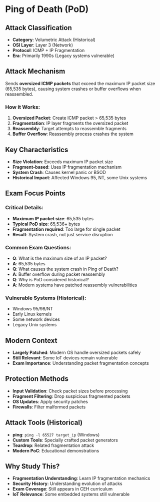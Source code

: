 # Ping of Death (PoD)

## Attack Classification
- **Category**: Volumetric Attack (Historical)
- **OSI Layer**: Layer 3 (Network)
- **Protocol**: ICMP + IP Fragmentation
- **Era**: Primarily 1990s (Legacy systems vulnerable)

## Attack Mechanism
Sends **oversized ICMP packets** that exceed the maximum IP packet size (65,535 bytes), causing system crashes or buffer overflows when reassembled.

### How it Works:
1. **Oversized Packet**: Create ICMP packet > 65,535 bytes
2. **Fragmentation**: IP layer fragments the oversized packet
3. **Reassembly**: Target attempts to reassemble fragments
4. **Buffer Overflow**: Reassembly process crashes the system

## Key Characteristics
- **Size Violation**: Exceeds maximum IP packet size
- **Fragment-based**: Uses IP fragmentation mechanism
- **System Crash**: Causes kernel panic or BSOD
- **Historical Impact**: Affected Windows 95, NT, some Unix systems

## Exam Focus Points

### Critical Details:
- **Maximum IP packet size**: 65,535 bytes
- **Typical PoD size**: 65,536+ bytes
- **Fragmentation required**: Too large for single packet
- **Result**: System crash, not just service disruption

### Common Exam Questions:
- **Q**: What is the maximum size of an IP packet?
- **A**: 65,535 bytes
- **Q**: What causes the system crash in Ping of Death?
- **A**: Buffer overflow during packet reassembly
- **Q**: Why is PoD considered historical?
- **A**: Modern systems have patched reassembly vulnerabilities

### Vulnerable Systems (Historical):
- Windows 95/98/NT
- Early Linux kernels
- Some network devices
- Legacy Unix systems

## Modern Context
- **Largely Patched**: Modern OS handle oversized packets safely
- **Still Relevant**: Some IoT devices remain vulnerable
- **Exam Importance**: Understanding packet fragmentation concepts

## Protection Methods
- **Input Validation**: Check packet sizes before processing
- **Fragment Filtering**: Drop suspicious fragmented packets
- **OS Updates**: Apply security patches
- **Firewalls**: Filter malformed packets

## Attack Tools (Historical)
- **ping**: `ping -l 65527 target_ip` (Windows)
- **Custom Tools**: Specially crafted packet generators
- **Teardrop**: Related fragmentation attack
- **Modern PoC**: Educational demonstrations

## Why Study This?
- **Fragmentation Understanding**: Learn IP fragmentation mechanics
- **Security History**: Understanding evolution of attacks
- **Exam Coverage**: Still appears in CEH curriculum
- **IoT Relevance**: Some embedded systems still vulnerable
